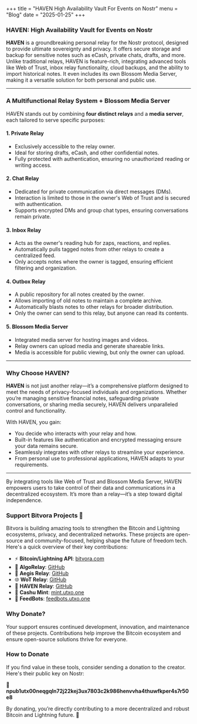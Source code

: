+++
title = "HAVEN High Availability Vault For Events on Nostr"
menu = "Blog"
date = "2025-01-25"
+++


### HAVEN: High Availability Vault for Events on Nostr  

**HAVEN** is a groundbreaking personal relay for the Nostr protocol, designed to provide ultimate sovereignty and privacy. It offers secure storage and backup for sensitive notes such as eCash, private chats, drafts, and more. Unlike traditional relays, HAVEN is feature-rich, integrating advanced tools like Web of Trust, inbox relay functionality, cloud backups, and the ability to import historical notes. It even includes its own Blossom Media Server, making it a versatile solution for both personal and public use.  

---

### A Multifunctional Relay System + Blossom Media Server  

HAVEN stands out by combining **four distinct relays** and a **media server**, each tailored to serve specific purposes:  

#### 1. **Private Relay**  
   - Exclusively accessible to the relay owner.  
   - Ideal for storing drafts, eCash, and other confidential notes.  
   - Fully protected with authentication, ensuring no unauthorized reading or writing access.  

#### 2. **Chat Relay**  
   - Dedicated for private communication via direct messages (DMs).  
   - Interaction is limited to those in the owner's Web of Trust and is secured with authentication.  
   - Supports encrypted DMs and group chat types, ensuring conversations remain private.  

#### 3. **Inbox Relay**  
   - Acts as the owner's reading hub for zaps, reactions, and replies.  
   - Automatically pulls tagged notes from other relays to create a centralized feed.  
   - Only accepts notes where the owner is tagged, ensuring efficient filtering and organization.  

#### 4. **Outbox Relay**  
   - A public repository for all notes created by the owner.  
   - Allows importing of old notes to maintain a complete archive.  
   - Automatically blasts notes to other relays for broader distribution.  
   - Only the owner can send to this relay, but anyone can read its contents.  

#### 5. **Blossom Media Server**  
   - Integrated media server for hosting images and videos.  
   - Relay owners can upload media and generate shareable links.  
   - Media is accessible for public viewing, but only the owner can upload.  

---

### Why Choose HAVEN?  

**HAVEN** is not just another relay—it’s a comprehensive platform designed to meet the needs of privacy-focused individuals and organizations. Whether you’re managing sensitive financial notes, safeguarding private conversations, or sharing media securely, HAVEN delivers unparalleled control and functionality.  

With HAVEN, you gain:  
- You decide who interacts with your relay and how.  
- Built-in features like authentication and encrypted messaging ensure your data remains secure.  
- Seamlessly integrates with other relays to streamline your experience.  
- From personal use to professional applications, HAVEN adapts to your requirements.  

---  

By integrating tools like Web of Trust and Blossom Media Server, HAVEN empowers users to take control of their data and communications in a decentralized ecosystem. It’s more than a relay—it’s a step toward digital independence.

### Support Bitvora Projects 🚀  

Bitvora is building amazing tools to strengthen the Bitcoin and Lightning ecosystems, privacy, and decentralized networks. These projects are open-source and community-focused, helping shape the future of freedom tech. Here's a quick overview of their key contributions:

- ⚡  **Bitcoin/Lightning API**: [bitvora.com](https://bitvora.com)  
- 🤖 **AlgoRelay**: [GitHub](https://github.com/bitvora/algo-relay)  
- 🔰 **Aegis Relay**: [GitHub](https://github.com/bitvora/aegis)  
- 🌐 **WoT Relay**: [GitHub](https://github.com/bitvora/wot-relay)  
- 🏦 **HAVEN Relay**: [GitHub](https://github.com/bitvora/haven)  
- 🥜 **Cashu Mint**: [mint.utxo.one](https://mint.utxo.one)  
- 📰 **FeedBots**: [feedbots.utxo.one](https://feedbots.utxo.one)  

### Why Donate?  
Your support ensures continued development, innovation, and maintenance of these projects. Contributions help improve the Bitcoin ecosystem and ensure open-source solutions thrive for everyone.  

### How to Donate  
If you find value in these tools, consider sending a donation to the creator. Here's their public key on Nostr:  

**🔑 npub1utx00neqgqln72j22kej3ux7803c2k986henvvha4thuwfkper4s7r50e8**

By donating, you’re directly contributing to a more decentralized and robust Bitcoin and Lightning future. 🌟  